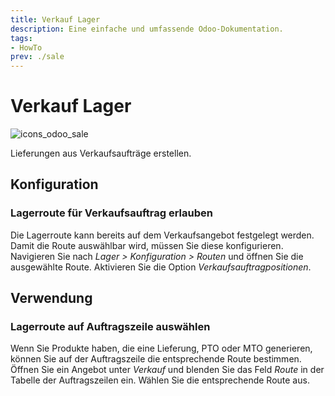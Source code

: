 ```yaml
---
title: Verkauf Lager
description: Eine einfache und umfassende Odoo-Dokumentation.
tags:
- HowTo
prev: ./sale
---
```

# Verkauf Lager
![icons_odoo_sale](assets/icons_odoo_sale.png)

Lieferungen aus Verkaufsaufträge erstellen.

## Konfiguration

### Lagerroute für Verkaufsauftrag erlauben

Die Lagerroute kann bereits auf dem Verkaufsangebot festgelegt werden. Damit die Route auswählbar wird, müssen Sie diese konfigurieren. Navigieren Sie nach *Lager > Konfiguration > Routen* und öffnen Sie die ausgewählte Route. Aktivieren Sie die Option *Verkaufsauftragpositionen*.

## Verwendung

### Lagerroute auf Auftragszeile auswählen

Wenn Sie Produkte haben, die eine Lieferung, PTO oder MTO generieren, können Sie auf der Auftragszeile die entsprechende Route bestimmen. Öffnen Sie ein Angebot unter *Verkauf* und blenden Sie das Feld *Route* in der Tabelle der Auftragszeilen ein. Wählen Sie die entsprechende Route aus.